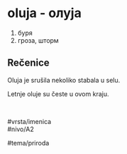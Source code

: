# oluja - олуја

1. буря
2. гроза, шторм

## Rečenice

Oluja je srušila nekoliko stabala u selu.

Letnje oluje su česte u ovom kraju.

<br>

#vrsta/imenica  
#nivo/A2  

#tema/priroda
